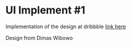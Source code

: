 # UI Implement #1

Implementation of the design at dribbble [link here](https://dribbble.com/shots/15557506-Pricing-Tables-UI-Component-Free-Download)

Design from Dimas Wibowo
